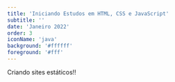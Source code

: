 ```yaml
---
title: 'Iniciando Estudos em HTML, CSS e JavaScript'
subtitle: ''
date: 'Janeiro 2022'
order: 3
iconName: 'java'
background: '#ffffff'
foreground: '#fff'
---
```


Criando sites estáticos!!
